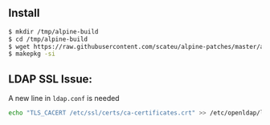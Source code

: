 ## Install

```bash
$ mkdir /tmp/alpine-build
$ cd /tmp/alpine-build
$ wget https://raw.githubusercontent.com/scateu/alpine-patches/master/archlinux/PKGBUILD
$ makepkg -si
```

## LDAP SSL Issue:

A new line in `ldap.conf` is needed

```bash
echo "TLS_CACERT /etc/ssl/certs/ca-certificates.crt" >> /etc/openldap/ldap.conf  
```

